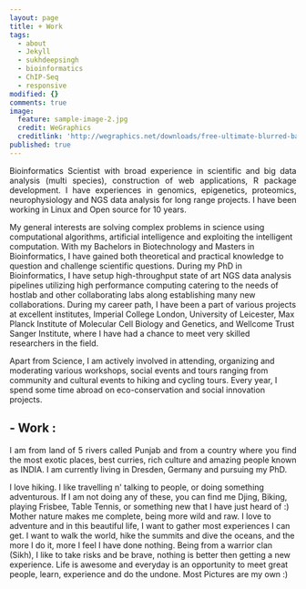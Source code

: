 ```yaml
---
layout: page
title: + Work
tags:
  - about
  - Jekyll
  - sukhdeepsingh
  - bioinformatics
  - ChIP-Seq
  - responsive
modified: {}
comments: true
image:
  feature: sample-image-2.jpg
  credit: WeGraphics
  creditlink: 'http://wegraphics.net/downloads/free-ultimate-blurred-background-pack/'
published: true
---
```

<p style='text-align: justify;'>
Bioinformatics Scientist with broad experience in scientific and big data analysis (multi species), construction of web applications, R package development. I have experiences in genomics, epigenetics, proteomics, neurophysiology and NGS data analysis for long range projects. I have been working in Linux and Open source for 10 years.

My general interests are solving complex problems in science using computational algorithms, artificial intelligence and exploiting the intelligent computation. With my Bachelors in Biotechnology and Masters in Bioinformatics, I have gained both theoretical and practical knowledge to question and challenge scientific questions. During my PhD in Bioinformatics, I have setup high-throughput state of art NGS data analysis pipelines utilizing high performance computing catering to the needs of hostlab and other collaborating labs along establishing many new collaborations. During my career path, I have been a part of various projects at excellent institutes, Imperial College London, University of Leicester, Max Planck Institute of Molecular Cell Biology and Genetics, and Wellcome Trust Sanger Institute, where I have had a chance to meet very skilled researchers in the field.

Apart from Science, I am actively involved in attending, organizing and moderating various workshops, social events and tours ranging from community and cultural events to hiking and cycling tours. Every year, I spend some time abroad on eco-conservation and social innovation projects.
</p>


## - Work :
<!-- 
* [Custom 404 page](http://mmistakes.github.io/minimal-mistakes/404.html) to get you started.
-->
<p style='text-align: justify;'>
I am from land of 5 rivers called Punjab and from a country where you find the most exotic places, best curries, rich culture and amazing people known as INDIA. I am currently living in Dresden, Germany and pursuing my PhD. 


I love hiking. I like travelling n' talking to people, or doing something adventurous. If I am not doing any of these, you can find me Djing, Biking, playing Frisbee, Table Tennis, or something new that I have just heard of :) Mother nature makes me complete, being more wild and raw. I love to adventure and in this beautiful life, I want to gather most experiences I can get. I want to walk the world, hike the summits and dive the oceans, and the more I do it, more I feel I have done nothing. Being from a warrior clan (Sikh), I like to take risks and be brave, nothing is better then getting a new experience. Life is awesome and everyday is an opportunity to meet great people, learn, experience and do the undone. Most Pictures are my own :)

<!-- <a markdown="0" href="{{ site.url }}/theme-setup" class="btn">Install Minimal Mistakes Theme</a> -->
</p>
